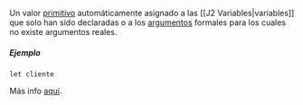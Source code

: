Un valor [primitivo](https://developer.mozilla.org/es/docs/Glossary/Primitive) automáticamente asignado a las [[J2 Variables|variables]] que solo han sido declaradas o a los [argumentos](https://developer.mozilla.org/es/docs/Glossary/Argument) formales para los cuales no existe argumentos reales.

##### Ejemplo

````JS
let cliente
````

Más info [aquí](https://developer.mozilla.org/es/docs/Glossary/Undefined).